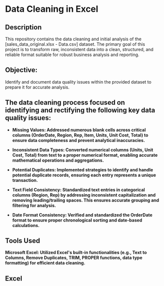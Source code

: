 <h1>Data Cleaning in Excel</h1>


 
 </h2>

<h2>Description</h2>
This repository contains the data cleaning and initial analysis of the [sales_data_original.xlsx - Data.csv] dataset. The primary goal of this project is to transform raw, inconsistent data into a clean, structured, and reliable format suitable for robust business analysis and reporting.

<h2>Objective:</h2> Identify and document data quality issues within the provided dataset to prepare it for accurate analysis.

<h2>The data cleaning process focused on identifying and rectifying the following key data quality issues:</h2>

- <b>Missing Values: Addressed numerous blank cells across critical columns (OrderDate, Region, Rep, Item, Units, Unit Cost, Total) to ensure data completeness and prevent analytical inaccuracies.

- <b>Inconsistent Data Types: Converted numerical columns (Units, Unit Cost, Total) from text to a proper numerical format, enabling accurate mathematical operations and aggregations.

- <b>Potential Duplicates: Implemented strategies to identify and handle potential duplicate records, ensuring each entry represents a unique transaction.

- <b>Text Field Consistency: Standardized text entries in categorical columns (Region, Rep) by addressing inconsistent capitalization and removing leading/trailing spaces. This ensures accurate grouping and filtering for analysis.

- <b>Date Format Consistency: Verified and standardized the OrderDate format to ensure proper chronological sorting and date-based calculations.

<h2>Tools Used</h2>
Microsoft Excel: Utilized Excel's built-in functionalities (e.g., Text to Columns, Remove Duplicates, TRIM, PROPER functions, data type formatting) for efficient data cleaning.

<br />


<h2>Excel</h2>


<!--
 ```diff
- text in red
+ text in green
! text in orange
# text in gray
@@ text in purple (and bold)@@
```
--!>
